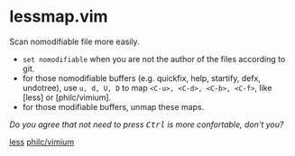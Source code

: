 lessmap.vim
===========

Scan nomodifiable file more easily.

- `set nomodifiable` when you are not the author of the files according to
git.
- for those nomodifiable buffers (e.g. quickfix, help, startify, defx,
   undotree), use `u, d, U, D` to map `<C-u>, <C-d>, <C-b>, <C-f>`, like
   [less] or [philc/vimium].
- for those modifiable buffers, unmap these maps.

*Do you agree that not need to press <kbd>Ctrl</kbd> is more confortable,
don't you?*

[less](https://github.com/coreutils/coreutils)
[philc/vimium](https://github.com/philc/vimium)
